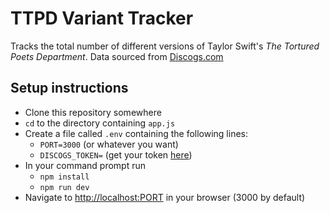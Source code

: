# TTPD Variant Tracker
Tracks the total number of different versions of Taylor Swift's *The Tortured Poets Department*.
Data sourced from [Discogs.com](https://www.discogs.com/release/30486003-Taylor-Swift-The-Tortured-Poets-Department)
## Setup instructions
- Clone this repository somewhere
- `cd` to the directory containing `app.js`
- Create a file called `.env` containing the following lines:
  - `PORT=3000` (or whatever you want)
  - `DISCOGS_TOKEN=` (get your token [here](https://www.discogs.com/settings/developers))
- In your command prompt run
  - `npm install`
  - `npm run dev`
- Navigate to [http://localhost:PORT](http://localhost:PORT) in your browser (3000 by default)